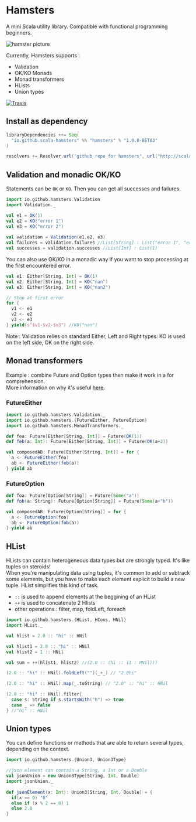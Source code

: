 # Hamsters

A mini Scala utility library. Compatible with functional programming beginners.

![hamster picture](https://avatars2.githubusercontent.com/u/18599689?v=3&s=200)

Currently, Hamsters supports :

 * Validation
 * OK/KO Monads
 * Monad transformers
 * HLists
 * Union types

[![Travis](https://travis-ci.org/scala-hamsters/hamsters.svg?branch=master)](https://travis-ci.org/scala-hamsters/hamsters)

## Install as dependency

```scala
libraryDependencies ++= Seq(
  "io.github.scala-hamsters" %% "hamsters" % "1.0.0-BETA3"
)

resolvers += Resolver.url("github repo for hamsters", url("http://scala-hamsters.github.io/hamsters/releases/"))(Resolver.ivyStylePatterns)
```

## Validation and monadic OK/KO

Statements can be `OK` or `KO`. Then you can get all successes and failures.

```scala
import io.github.hamsters.Validation
import Validation._

val e1 = OK(1)
val e2 = KO("error 1")
val e3 = KO("error 2")
 
val validation = Validation(e1,e2, e3)
val failures = validation.failures //List[String] : List("error 1", "error 2")
val successes = validation.successes //List[Int] : List(1)
```

You can also use OK/KO in a monadic way if you want to stop processing at the first encountered error.

```scala
val e1: Either[String, Int] = OK(1)
val e2: Either[String, Int] = KO("nan")
val e3: Either[String, Int] = KO("nan2")

// Stop at first error
for {
  v1 <- e1
  v2 <- e2
  v3 <- e3
} yield(s"$v1-$v2-$v3") //KO("nan")
```

Note : Validation relies on standard Either, Left and Right types. KO is used on the left side, OK on the right side.
 
##  Monad transformers

Example : combine Future and Option types then make it work in a for comprehension.  
More information on why it's useful [here](http://loicdescotte.github.io/posts/scala-compose-option-future/).

### FutureEither

```scala
import io.github.hamsters.Validation._
import io.github.hamsters.{FutureEither, FutureOption}
import io.github.hamsters.MonadTransformers._

def fea: Future[Either[String, Int]] = Future(OK(1))
def feb(a: Int): Future[Either[String, Int]] = Future(OK(a+2))

val composedAB: Future[Either[String, Int]] = for {
  a <- FutureEither(fea)
  ab <- FutureEither(feb(a))
} yield ab
```
### FutureOption

```scala
def foa: Future[Option[String]] = Future(Some("a"))
def fob(a: String): Future[Option[String]] = Future(Some(a+"b"))

val composedAB: Future[Option[String]] = for {
  a <- FutureOption(foa)
  ab <- FutureOption(fob(a))
} yield ab
```

## HList

HLists can contain heterogeneous data types but are strongly typed. It's like tuples on steroids!  
When you're manipulating data using tuples, it's common to add or subtrack some elements, but you have to make each element explicit to build a new tuple. HList simplifies this kind of task.  

 * `::` is used to append elements at the beggining of an HList
 * `++` is used to concatenate 2 Hlists
 * other operations : filter, map, foldLeft, foreach 
 
```scala
import io.github.hamsters.{HList, HCons, HNil}
import HList._

val hlist = 2.0 :: "hi" :: HNil

val hlist1 = 2.0 :: "hi" :: HNil
val hlist2 = 1 :: HNil

val sum = ++(hlist1, hlist2) //(2.0 :: (hi :: (1 : HNil)))

(2.0 :: "hi" :: HNil).foldLeft("")(_+_) // "2.0hi"

(2.0 :: "hi" :: HNil).map(_.toString) // "2.0" :: "hi" :: HNil

(2.0 :: "hi" :: HNil).filter{
  case s: String if s.startsWith("h") => true
  case _ => false
} //"hi" :: HNil

```

## Union types

You can define functions or methods that are able to return several types, depending on the context.

```scala
import io.github.hamsters.{Union3, Union3Type}

//json element can contain a String, a Int or a Double
val jsonUnion = new Union3Type[String, Int, Double]
import jsonUnion._
    
def jsonElement(x: Int): Union3[String, Int, Double] = {
  if(x == 0) "0"
  else if (x % 2 == 0) 1
  else 2.0
}
```
